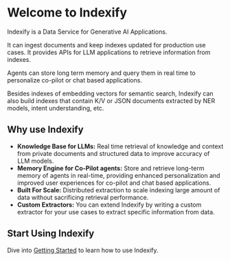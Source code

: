 # Welcome to Indexify

Indexify is a Data Service for Generative AI Applications.

It can ingest documents and keep indexes updated for production use cases. It provides APIs for LLM applications to retrieve information from indexes.

Agents can store long term memory and query them in real time to personalize co-pilot or chat based applications.

Besides indexes of embedding vectors for semantic search, Indexify can also build indexes that contain K/V or JSON documents extracted by NER models, intent understanding, etc.

## Why use Indexify
* **Knowledge Base for LLMs:** Real time retrieval of knowledge and context from private documents and structured data to improve accuracy of LLM models.
* **Memory Engine for Co-Pilot agents:** Store and retrieve long-term memory of agents in real-time, providing enhanced personalization and improved user experiences for co-pilot and chat based applications.
* **Built For Scale:** Distributed extraction to scale indexing large amount of data without sacrificing retrieval performance.
* **Custom Extractors:** You can extend Indexify by writing a custom extractor for your use cases to extract specific information from data.

## Start Using Indexify
Dive into [Getting Started](getting_started.md) to learn how to use Indexify.
